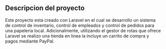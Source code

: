 ## Descripcion del proyecto
Este proyecto esta creado con Laravel en el cual se desarrollo un sistema 
de control de inventario, control de empleados y control de pedidos para 
una papeleria local.
Adicionalmente, utilizando el gestor de rotas que ofrece Laravel se realizo
una tienda en linea la incluye un carrito de compra y pagos mediante PayPal.
